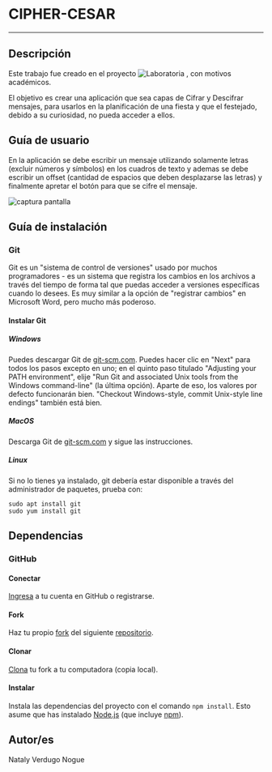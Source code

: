# CIPHER-CESAR
------
## Descripción 

Este trabajo fue creado en el proyecto ![Laboratoria](https://github.com/NatalyVerdugoNogue/scl-2018-05-bc-core-am/raw/master/img/logo-laboratoria.png) , con motivos académicos.

El objetivo es crear una aplicación que sea capas de Cifrar y Descifrar mensajes, para usarlos en la planificación de una fiesta y que el festejado, debido a su curiosidad, no pueda acceder a ellos.

## Guía de usuario

En la aplicación se debe escribir un mensaje utilizando solamente letras (excluir números y símbolos) en los cuadros de texto y ademas se debe escribir un offset (cantidad de espacios que deben desplazarse las letras) y finalmente apretar el botón para que se cifre el mensaje.

![captura pantalla](https://github.com/NatalyVerdugoNogue/scl-2018-05-bc-core-am/raw/master/img/captura-cipher.png)

## Guía de instalación

### Git

Git es un "sistema de control de versiones" usado por muchos programadores - es un sistema que registra los cambios en los archivos a través del tiempo de forma tal que puedas acceder a versiones específicas cuando lo desees. Es muy similar a la opción de "registrar cambios" en Microsoft Word, pero mucho más poderoso.

#### Instalar Git

##### Windows

Puedes descargar Git de [git-scm.com][3]. Puedes hacer clic en "Next" para todos los pasos excepto en uno; en el quinto paso titulado "Adjusting your PATH environment", elije "Run Git and associated Unix tools from the Windows command-line" (la última opción). Aparte de eso, los valores por defecto funcionarán bien. "Checkout Windows-style, commit Unix-style line endings" también está bien.

[3]: https://git-scm.com/

##### MacOS

Descarga Git de [git-scm.com][3] y sigue las instrucciones.

##### Linux

Si no lo tienes ya instalado, git debería estar disponible a través del administrador de paquetes, prueba con:

    sudo apt install git
    sudo yum install git

## Dependencias

### GitHub

#### Conectar
[Ingresa](https://github.com/) a tu cuenta en GitHub o registrarse.
#### Fork
Haz tu propio [fork](https://help.github.com/articles/fork-a-repo/)
del siguiente [repositorio](https://github.com/NatalyVerdugoNogue/scl-2018-05-bc-core-am).
#### Clonar
[Clona](https://help.github.com/articles/cloning-a-repository/)
tu fork a tu computadora (copia local).
#### Instalar
Instala las dependencias del proyecto con el comando `npm
install`. Esto asume que has instalado [Node.js](https://nodejs.org/) (que
incluye [npm](https://docs.npmjs.com/)).

## Autor/es
Nataly Verdugo Nogue 


